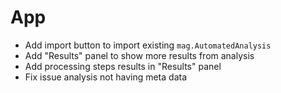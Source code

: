 # App

- Add import button to import existing `mag.AutomatedAnalysis`
- Add "Results" panel to show more results from analysis
- Add processing steps results in "Results" panel
- Fix issue analysis not having meta data
